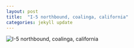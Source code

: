 ```yaml
---
layout: post
title:  "I-5 northbound, coalinga, california"
categories: jekyll update
---
```


![I-5 northbound, coalinga, california]({{site.baseurl}}/images/DSCF2031.jpg)


